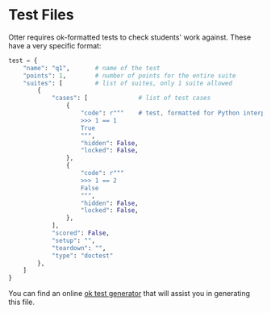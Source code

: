 # Test Files

Otter requires ok-formatted tests to check students' work against. These have a very specific format:

```python
test = {
	"name": "q1",       # name of the test
	"points": 1,        # number of points for the entire suite
	"suites": [         # list of suites, only 1 suite allowed
		{
			"cases": [              # list of test cases
				{
					"code": r"""    # test, formatted for Python interpreter
					>>> 1 == 1
					True
					""",
					"hidden": False,
					"locked": False,
				}, 
				{
					"code": r"""
					>>> 1 == 2
					False
					""",
					"hidden": False,
					"locked": False,
				}, 
			],
			"scored": False,
			"setup": "",
			"teardown": "",
			"type": "doctest"
		}, 
	]
}
```

You can find an online [ok test generator](https://oktests.herokuapp.com) that will assist you in generating this file.

